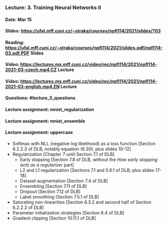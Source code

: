 ### Lecture: 3. Training Neural Networks II
#### Date: Mar 15
#### Slides: https://ufal.mff.cuni.cz/~straka/courses/npfl114/2021/slides/?03
#### Reading: https://ufal.mff.cuni.cz/~straka/courses/npfl114/2021/slides.pdf/npfl114-03.pdf,PDF Slides
#### Video: https://lectures.ms.mff.cuni.cz/video/rec/npfl114/2021/npfl114-2021-03-czech.mp4,CZ Lecture
#### Video: https://lectures.ms.mff.cuni.cz/video/rec/npfl114/2021/npfl114-2021-03-english.mp4,EN Lecture
#### Questions: #lecture_3_questions
#### Lecture assignment: mnist_regularization
#### Lecture assignment: mnist_ensemble
#### Lecture assignment: uppercase

- Softmax with NLL (negative log likelihood) as a loss function [Section 6.2.2.3 of DLB, notably equation (6.30); plus slides 10-12]
- Regularization [Chapter 7 until Section 7.1 of DLB]
  - Early stopping [Section 7.8 of DLB, without the *How early stopping acts as a regularizer* part]
  - L2 and L1 regularization [Sections 7.1 and 5.6.1 of DLB; plus slides 17-18]
  - Dataset augmentation [Section 7.4 of DLB]
  - Ensembling [Section 7.11 of DLB]
  - Dropout [Section 7.12 of DLB]
  - Label smoothing [Section 7.5.1 of DLB]
- Saturating non-linearities [Section 6.3.2 and second half of Section 6.2.2.2 of DLB]
- Parameter initialization strategies [Section 8.4 of DLB]
- Gradient clipping [Section 10.11.1 of DLB]
